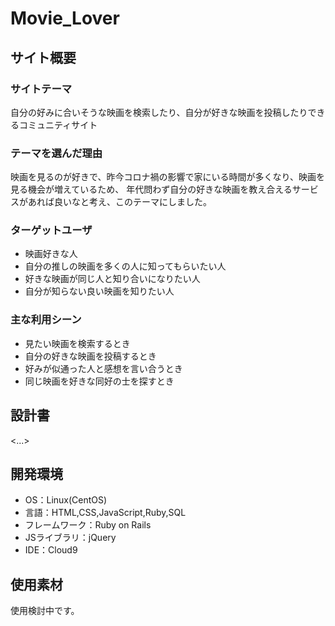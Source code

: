# Movie_Lover

## サイト概要
### サイトテーマ
自分の好みに合いそうな映画を検索したり、自分が好きな映画を投稿したりできるコミュニティサイト

### テーマを選んだ理由
映画を見るのが好きで、昨今コロナ禍の影響で家にいる時間が多くなり、映画を見る機会が増えているため、
年代問わず自分の好きな映画を教え合えるサービスがあれば良いなと考え、このテーマにしました。

### ターゲットユーザ
- 映画好きな人
- 自分の推しの映画を多くの人に知ってもらいたい人
- 好きな映画が同じ人と知り合いになりたい人
- 自分が知らない良い映画を知りたい人

### 主な利用シーン
- 見たい映画を検索するとき
- 自分の好きな映画を投稿するとき
- 好みが似通った人と感想を言い合うとき
- 同じ映画を好きな同好の士を探すとき

## 設計書
<...>

## 開発環境
- OS：Linux(CentOS)
- 言語：HTML,CSS,JavaScript,Ruby,SQL
- フレームワーク：Ruby on Rails
- JSライブラリ：jQuery
- IDE：Cloud9

## 使用素材
使用検討中です。